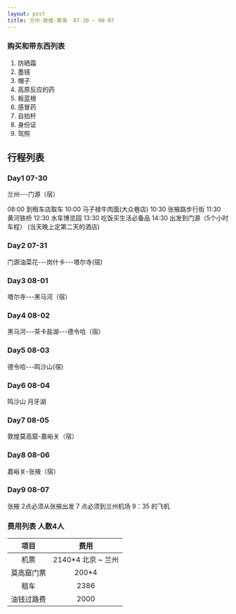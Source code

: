 ```yaml
---
layout: post
title: 兰州-敦煌-青海  07-30 ~ 08-07
---
```




### 购买和带东西列表

 1.  防晒霜
 2.  墨镜
 3.  帽子
 4.  高原反应的药
 5.  板蓝根
 6.  感冒药
 7.  自拍杆
 8.  身份证
 9.  驾照

##  行程列表

### Day1   07-30

兰州---门源（宿）   

08:00 到租车店取车
10:00 马子禄牛肉面(大众巷店)
10:30 张掖路步行街
11:30 黄河铁桥
12:30 水车博览园
13:30 吃饭买生活必备品
14:30 出发到门源（5个小时车程）
(当天晚上定第二天的酒店)

###  Day2  07-31

门源油菜花---岗什卡---塔尔寺(宿)

###  Day3  08-01

塔尔寺---黑马河（宿） 

###  Day4  08-02

黑马河---茶卡盐湖---德令哈（宿）

###  Day5  08-03

德令哈---鸣沙山(宿)

###  Day6  08-04

鸣沙山  月牙湖  

### Day7   08-05

敦煌莫高窟-嘉峪关（宿）

### Day8   08-06

嘉峪关-张掖（宿）

###  Day9  08-07
 
张掖 2点必须从张掖出发 7 点必须到兰州机场 9：35 的飞机





### 费用列表 人数4人

| 项目 | 费用 |
|:-:|:-:|
| 机票 | 2140*4 北京 ~ 兰州 |
| 莫高窟门票 | 200*4 |
| 租车 | 2386 |
| 油钱过路费 | 2000 |
